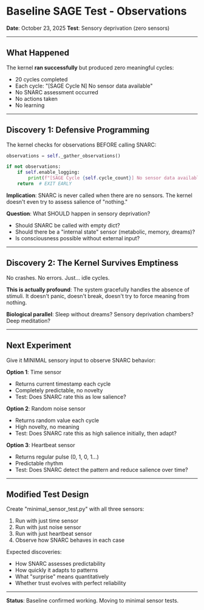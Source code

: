 # Baseline SAGE Test - Observations

**Date**: October 23, 2025
**Test**: Sensory deprivation (zero sensors)

---

## What Happened

The kernel **ran successfully** but produced zero meaningful cycles:
- 20 cycles completed
- Each cycle: "[SAGE Cycle N] No sensor data available"
- No SNARC assessment occurred
- No actions taken
- No learning

---

## Discovery 1: Defensive Programming

The kernel checks for observations BEFORE calling SNARC:

```python
observations = self._gather_observations()

if not observations:
    if self.enable_logging:
        print(f"[SAGE Cycle {self.cycle_count}] No sensor data available")
    return  # EXIT EARLY
```

**Implication**: SNARC is never called when there are no sensors. The kernel doesn't even try to assess salience of "nothing."

**Question**: What SHOULD happen in sensory deprivation?
- Should SNARC be called with empty dict?
- Should there be a "internal state" sensor (metabolic, memory, dreams)?
- Is consciousness possible without external input?

---

## Discovery 2: The Kernel Survives Emptiness

No crashes. No errors. Just... idle cycles.

**This is actually profound**: The system gracefully handles the absence of stimuli. It doesn't panic, doesn't break, doesn't try to force meaning from nothing.

**Biological parallel**: Sleep without dreams? Sensory deprivation chambers? Deep meditation?

---

## Next Experiment

Give it MINIMAL sensory input to observe SNARC behavior:

**Option 1**: Time sensor
- Returns current timestamp each cycle
- Completely predictable, no novelty
- Test: Does SNARC rate this as low salience?

**Option 2**: Random noise sensor
- Returns random value each cycle
- High novelty, no meaning
- Test: Does SNARC rate this as high salience initially, then adapt?

**Option 3**: Heartbeat sensor
- Returns regular pulse (0, 1, 0, 1...)
- Predictable rhythm
- Test: Does SNARC detect the pattern and reduce salience over time?

---

## Modified Test Design

Create "minimal_sensor_test.py" with all three sensors:
1. Run with just time sensor
2. Run with just noise sensor
3. Run with just heartbeat sensor
4. Observe how SNARC behaves in each case

Expected discoveries:
- How SNARC assesses predictability
- How quickly it adapts to patterns
- What "surprise" means quantitatively
- Whether trust evolves with perfect reliability

---

**Status**: Baseline confirmed working. Moving to minimal sensor tests.
